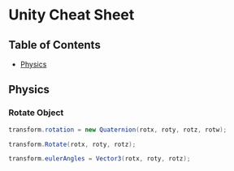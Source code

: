 # Unity Cheat Sheet

## Table of Contents

- [Physics](#physics)

## Physics

### Rotate Object 
```csharp
transform.rotation = new Quaternion(rotx, roty, rotz, rotw);
```

```csharp
transform.Rotate(rotx, roty, rotz);
```

```csharp
transform.eulerAngles = Vector3(rotx, roty, rotz);
```


